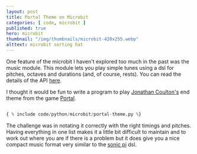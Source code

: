 ```yaml
---
layout: post
title: Portal Theme on Microbit
categories: [ code, microbit ]
published: true
hero: microbit
thumbnail: "/img/thumbnails/microbit-420x255.webp"
alttext: microbit sorting hat
---
```


One feature of the microbit I haven't explored too much in the past was the
music module. This module lets you play simple tunes using a dsl for pitches, octaves and durations (and, of course, rests). You can read the details of the API <a href="https://microbit-micropython.readthedocs.io/en/latest/music.html">here</a>.

I thought it would be fun to write a program to play <a href="https://www.jonathancoulton.com/">Jonathan Coulton's</a> end theme from the game <a href="https://en.wikipedia.org/wiki/Portal_(video_game)">Portal</a>.  


```python

{ % include code/python/microbit/portal-theme.py %}

```

The challenge was in notating it correctly with the right timings and pitches. Having everything in one list makes it a little bit difficult to maintain and to work out where you are if there is a problem but it does give you a nice compact music format very similar to the <a href="https://sonic-pi.net/">sonic pi</a> dsl.
